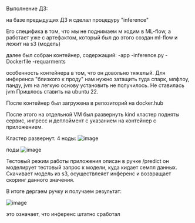 
Выполнение ДЗ:


на базе предыдущих ДЗ я сделал процедуру "inference"

Его специфика в том, что мы не поднимаем м ходим в ML-flow, а работает уже с артефактом, который был до этого создан ml-flow
и лежит на s3 (модель)

далее был собран контейнер, содержащий:
-app
-inference.py
-Dockerfile
-requarments

особенность контейнера в том, что он довольно тяжелый. Для инференса "близкого к проду" нам нужно затащить туда спарк, млфлоу, панду, jvm
на легкую основу установить не получилось. Не ставилась jvm
Пришлось ставить на ubuntu 22.

После контейнер был загружена в репозиторий на docker.hub

После этого на отдельной VM был развернуть kind кластер
подняты сервис, ингресс и деплоймент с указанием на контейнер с приложением.

Кластер развернут. 4 ноды:
![image](https://github.com/user-attachments/assets/0f336e43-ae23-404b-885a-2e50c2ac5395)

поды
![image](https://github.com/user-attachments/assets/112cf276-1845-43a7-9037-a6c5b79084ee)


Тестовый режим работы приложения описан в ручке /predict
он моделирует тестовый запрос к модели, куда кидает семпл данных.
Скачивает модель из s3, осуществлеяет инференс и возвращает скоринг данного значения.

В итоге дергаем ручку и получаем результат:

![image](https://github.com/user-attachments/assets/ac21c356-591d-49c0-b27a-c9e4542018b0)

это означает, что инференс штатно сработал






